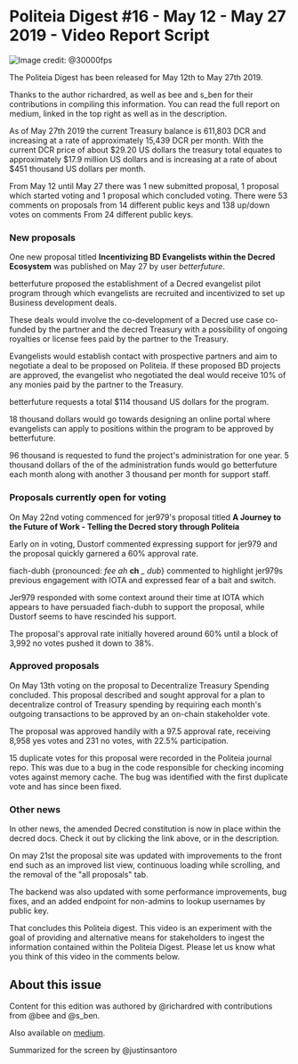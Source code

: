 # Politeia Digest #16 - May 12 - May 27 2019 - Video Report Script

![Image credit: @30000fps](img/issue016/016-title.png "Image credit: @30000fps")

The Politeia Digest has been released for May 12th to May 27th 2019.

Thanks to the author richardred, as well as bee and s_ben for their contributions
in compiling this information.
You can read the full report on medium, linked in the top right as well
as in the description.

As of May 27th 2019 the current Treasury balance is 611,803 DCR and increasing
at a rate of approximately 15,439 DCR per month. With the current DCR price of about
$29.20 US dollars the treasury total equates to approximately $17.9 million US dollars
and is increasing at a rate of about $451 thousand US dollars per month.

From May 12 until May 27 there was 1 new submitted proposal, 1 proposal which
started voting and 1 proposal which concluded voting. There were 53 comments
on proposals from 14 different public keys and 138 up/down votes on comments From
24 different public keys.

### New proposals

One new proposal titled **Incentivizing BD Evangelists within the Decred Ecosystem**
was published on May 27 by user *betterfuture*.

betterfuture proposed the establishment of a Decred evangelist pilot program
through which evangelists are recruited and incentivized to set up Business
development deals.

These deals would involve the co-development of a Decred use case co-funded by
the partner and the decred Treasury with a possibility of ongoing royalties or
license fees paid by the partner to the Treasury.

Evangelists would establish contact with prospective partners and aim to negotiate
a deal to be proposed on Politeia. If these proposed BD projects are approved,
the evangelist who negotiated the deal would receive 10% of any monies paid by
the partner to the Treasury.

betterfuture requests a total $114 thousand US dollars for the program.

18 thousand dollars would go towards designing an online portal where evangelists can
apply to positions within the program to be approved by betterfuture.

96 thousand is requested to fund the project's administration for one year.
5 thousand dollars of the of the administration funds would go betterfuture each month
along with another 3 thousand per month for support staff.

### Proposals currently open for voting

On May 22nd voting commenced for jer979's proposal titled **A Journey to the Future of
Work - Telling the Decred story through Politeia**

Early on in voting, Dustorf commented expressing support for jer979
and the proposal quickly garnered a 60% approval rate.

fiach-dubh {pronounced: *fee ah* **ch** *_ dub*} commented to highlight jer979s
previous engagement with IOTA and expressed fear of a bait and switch.

Jer979 responded with some context around their time at IOTA which
appears to have persuaded fiach-dubh to support the proposal, while Dustorf
seems to have rescinded his support.

The proposal's approval rate initially hovered around 60% until a block of 3,992 no
votes pushed it down to 38%.

### Approved proposals

On May 13th voting on the proposal to Decentralize Treasury Spending concluded.
This proposal described and sought approval for a plan to decentralize control of
Treasury spending by requiring each month's outgoing transactions to be approved
by an on-chain stakeholder vote.

The proposal was approved handily with a 97.5 approval rate, receiving 8,958 yes votes
and 231 no votes, with 22.5% participation.

15 duplicate votes for this proposal were recorded in the Politeia journal repo.
This was due to a bug in the code responsible for checking incoming votes against
memory cache. The bug was identified with the first duplicate vote and has since
been fixed.

### Other news

In other news, the amended Decred constitution is now in place within the decred docs.
Check it out by clicking the link above, or in the description.

On may 21st the proposal site was updated with improvements to the front end
such as an improved list view, continuous loading while scrolling, and the removal
of the "all proposals" tab.

The backend was also updated with some performance improvements, bug fixes,
and an added endpoint for non-admins to lookup usernames by public key.

That concludes this Politeia digest. This video is an experiment with the goal
of providing and alternative means for stakeholders to ingest the information
contained within the Politeia Digest. Please let us know what you think of this
video in the comments below.

## About this issue

Content for this edition was authored by @richardred with contributions from @bee and @s_ben.

Also available on [medium](https://medium.com/@richardred/politeia-digest-16-may-12-may-27-2019-24eb100cc26d).

Summarized for the screen by @justinsantoro
